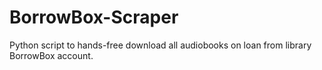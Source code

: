 # BorrowBox-Scraper
Python script to hands-free download all audiobooks on loan from library BorrowBox account.
